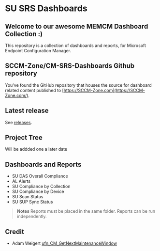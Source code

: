 # SU SRS Dashboards

## Welcome to our awesome MEMCM Dashboard Collection :)

This repository is a collection of dashboards and reports, for Microsoft Endpoint Configuration Manager.

## SCCM-Zone/CM-SRS-Dashboards Github repository

You've found the GitHub repository that houses the source for dashboard related content published to [https://SCCM-Zone.com](https://SCCM-Zone.com/).

## Latest release

See [releases](https://SCCM.Zone/CM-SRS-Dashboards-RELEASES).

## Project Tree

Will be addded one a later date

## Dashboards and Reports

* SU DAS Overall Compliance
* AL Alerts
* SU Compliance by Collection
* SU Compliance by Device
* SU Scan Status
* SU SUP Sync Status

>**Notes**
> Reports must be placed in the same folder.
> Reports can be run independently.

## Credit

* Adam Weigert [ufn_CM_GetNextMaintenanceWindow](https://social.technet.microsoft.com/wiki/contents/articles/7870.sccm-2007-create-report-of-upcoming-maintenance-windows-by-client.aspx)
